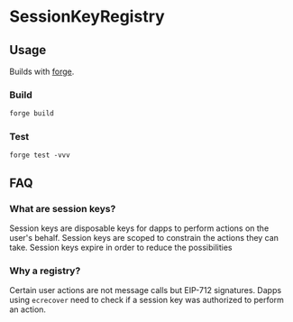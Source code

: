 # SessionKeyRegistry

## Usage
Builds with [forge](https://getfoundry.sh/introduction/installation/).

### Build
```sh
forge build
```

### Test
```
forge test -vvv
```

## FAQ

### What are session keys?
Session keys are disposable keys for dapps to perform actions on the user's behalf.
Session keys are scoped to constrain the actions they can take.
Session keys expire in order to reduce the possibilities

### Why a registry?
Certain user actions are not message calls but EIP-712 signatures.
Dapps using `ecrecover` need to check if a session key was authorized to perform an action.

